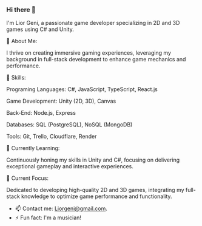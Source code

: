 ### Hi there 👋

I'm Lior Geni, a passionate game developer specializing in 2D and 3D games using C# and Unity.

💼 About Me:

I thrive on creating immersive gaming experiences, leveraging my background in full-stack development to enhance game mechanics and performance.

💬 Skills:

Programing Languages: C#, JavaScript, TypeScript, React.js

Game Development: Unity (2D, 3D), Canvas

Back-End:  Node.js, Express

Databases: SQL (PostgreSQL), NoSQL (MongoDB)

Tools: Git, Trello, Cloudflare, Render



🌱 Currently Learning:

Continuously honing my skills in Unity and C#, focusing on delivering exceptional gameplay and interactive experiences.

🔭 Current Focus:

Dedicated to developing high-quality 2D and 3D games, integrating my full-stack knowledge to optimize game performance and functionality.

- 📫 Contact me: Liorgeni@gmail.com.
- ⚡ Fun fact: I'm a musician!
